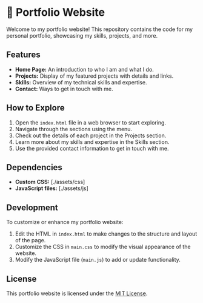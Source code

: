 # 💼 Portfolio Website

Welcome to my portfolio website! This repository contains the code for my personal portfolio, showcasing my skills, projects, and more.

## Features

- **Home Page:** An introduction to who I am and what I do.
- **Projects:** Display of my featured projects with details and links.
- **Skills:** Overview of my technical skills and expertise.
- **Contact:** Ways to get in touch with me.

## How to Explore

1. Open the `index.html` file in a web browser to start exploring.
2. Navigate through the sections using the menu.
3. Check out the details of each project in the Projects section.
4. Learn more about my skills and expertise in the Skills section.
5. Use the provided contact information to get in touch with me.

## Dependencies

- **Custom CSS:** [./assets/css]
- **JavaScript files:** [./assets/js]
  
## Development

To customize or enhance my portfolio website:

1. Edit the HTML in `index.html` to make changes to the structure and layout of the page.
2. Customize the CSS in `main.css` to modify the visual appearance of the website.
3. Modify the JavaScript file (`main.js`) to add or update functionality.

## License

This portfolio website is licensed under the [MIT License](LICENSE).
